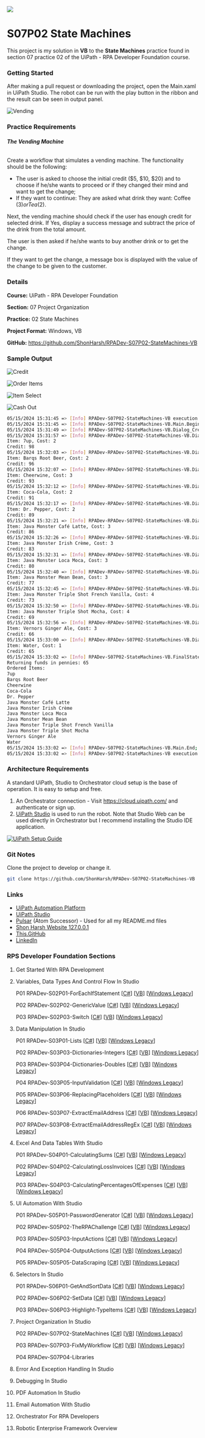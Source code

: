 ![](https://shonharsh.github.io/curriculum-vitae/Images/Banner-UiPath-02.png)

# S07P02 State Machines

This project is my solution in **VB** to the **State Machines** practice found in section 07 practice 02 of the UiPath - RPA Developer Foundation course.

### Getting Started

After making a pull request or downloading the project, open the Main.xaml in UiPath Studio.  The robot can be run with the play button in the ribbon and the result can be seen in output panel.

![Vending](https://raw.githubusercontent.com/ShonHarsh/RPADev-S07P02-StateMachines-VB/main/Data/Images/RPADev-S07P02-StateMachines-VB-BannerVending.jpg)

### Practice Requirements

###### **The Vending Machine**

Create a workflow that simulates a vending machine. The functionality should be the following:

- The user is asked to choose the initial credit ($5, $10, $20) and to choose if he/she wants to proceed or if they changed their mind and want to get the change;
- If they want to continue: They are asked what drink they want: Coffee ($3) or Tea ($2).

Next, the vending machine should check if the user has enough credit for selected drink. If Yes, display a success message and subtract the price of the drink from the total amount.

The user is then asked if he/she wants to buy another drink or to get the change.

If they want to get the change, a message box is displayed with the value of the change to be given to the customer.

### Details

**Course:** UiPath - RPA Developer Foundation

**Section:** 07 Project Organization

**Practice:** 02 State Machines

**Project Format:** Windows, VB

**GitHub:** https://github.com/ShonHarsh/RPADev-S07P02-StateMachines-VB

### Sample Output

![Credit](https://raw.githubusercontent.com/ShonHarsh/RPADev-S07P02-StateMachines-VB/main/Data/Images/RPADev-S07P02-StateMachines-VB-Credit.png)

![Order Items](https://raw.githubusercontent.com/ShonHarsh/RPADev-S07P02-StateMachines-VB/main/Data/Images/RPADev-S07P02-StateMachines-VB-OrderItems.png)

![Item Select](https://raw.githubusercontent.com/ShonHarsh/RPADev-S07P02-StateMachines-VB/main/Data/Images/RPADev-S07P02-StateMachines-VB-ItemSelect.png)

![Cash Out](https://raw.githubusercontent.com/ShonHarsh/RPADev-S07P02-StateMachines-VB/main/Data/Images/RPADev-S07P02-StateMachines-VB-CashOut.png)

```sh
05/15/2024 15:31:45 => [Info] RPADev-S07P02-StateMachines-VB execution started
05/15/2024 15:31:45 => [Info] RPADev-S07P02-StateMachines-VB.Main.Begin;
05/15/2024 15:31:49 => [Info] RPADev-S07P02-StateMachines-VB.Dialog_CreditAccount.Credit; Account Credit: 100
05/15/2024 15:31:57 => [Info] RPADev-RPADev-S07P02-StateMachines-VB.Dialog_DispenseItems.TransactionCompleted; Transaction Complete.
Item: 7up, Cost: 2
Credit: 98
05/15/2024 15:32:03 => [Info] RPADev-RPADev-S07P02-StateMachines-VB.Dialog_DispenseItems.TransactionCompleted; Transaction Complete.
Item: Barqs Root Beer, Cost: 2
Credit: 96
05/15/2024 15:32:07 => [Info] RPADev-RPADev-S07P02-StateMachines-VB.Dialog_DispenseItems.TransactionCompleted; Transaction Complete.
Item: Cheerwine, Cost: 3
Credit: 93
05/15/2024 15:32:12 => [Info] RPADev-RPADev-S07P02-StateMachines-VB.Dialog_DispenseItems.TransactionCompleted; Transaction Complete.
Item: Coca-Cola, Cost: 2
Credit: 91
05/15/2024 15:32:17 => [Info] RPADev-RPADev-S07P02-StateMachines-VB.Dialog_DispenseItems.TransactionCompleted; Transaction Complete.
Item: Dr. Pepper, Cost: 2
Credit: 89
05/15/2024 15:32:21 => [Info] RPADev-RPADev-S07P02-StateMachines-VB.Dialog_DispenseItems.TransactionCompleted; Transaction Complete.
Item: Java Monster Café Latte, Cost: 3
Credit: 86
05/15/2024 15:32:26 => [Info] RPADev-RPADev-S07P02-StateMachines-VB.Dialog_DispenseItems.TransactionCompleted; Transaction Complete.
Item: Java Monster Irish Crème, Cost: 3
Credit: 83
05/15/2024 15:32:31 => [Info] RPADev-RPADev-S07P02-StateMachines-VB.Dialog_DispenseItems.TransactionCompleted; Transaction Complete.
Item: Java Monster Loca Moca, Cost: 3
Credit: 80
05/15/2024 15:32:40 => [Info] RPADev-RPADev-S07P02-StateMachines-VB.Dialog_DispenseItems.TransactionCompleted; Transaction Complete.
Item: Java Monster Mean Bean, Cost: 3
Credit: 77
05/15/2024 15:32:45 => [Info] RPADev-RPADev-S07P02-StateMachines-VB.Dialog_DispenseItems.TransactionCompleted; Transaction Complete.
Item: Java Monster Triple Shot French Vanilla, Cost: 4
Credit: 73
05/15/2024 15:32:50 => [Info] RPADev-RPADev-S07P02-StateMachines-VB.Dialog_DispenseItems.TransactionCompleted; Transaction Complete.
Item: Java Monster Triple Shot Mocha, Cost: 4
Credit: 69
05/15/2024 15:32:56 => [Info] RPADev-RPADev-S07P02-StateMachines-VB.Dialog_DispenseItems.TransactionCompleted; Transaction Complete.
Item: Vernors Ginger Ale, Cost: 3
Credit: 66
05/15/2024 15:33:00 => [Info] RPADev-RPADev-S07P02-StateMachines-VB.Dialog_DispenseItems.TransactionCompleted; Transaction Complete.
Item: Water, Cost: 1
Credit: 65
05/15/2024 15:33:02 => [Info] RPADev-S07P02-StateMachines-VB.FinalState.CashOut;
Returning funds in pennies: 65
Ordered Items:
7up
Barqs Root Beer
Cheerwine
Coca-Cola
Dr. Pepper
Java Monster Café Latte
Java Monster Irish Crème
Java Monster Loca Moca
Java Monster Mean Bean
Java Monster Triple Shot French Vanilla
Java Monster Triple Shot Mocha
Vernors Ginger Ale
Water
05/15/2024 15:33:02 => [Info] RPADev-S07P02-StateMachines-VB.Main.End;
05/15/2024 15:33:02 => [Info] RPADev-S07P02-StateMachines-VB execution ended in: 00:01:17
```

### Architecture Requirements

A standard UiPath, Studio to Orchestrator cloud setup is the base of operation.  It is easy to setup and free.
1. An Orchestrator connection - Visit https://cloud.uipath.com/ and authenticate or sign up.
2. [UiPath Studio](https://www.uipath.com/product/studio) is used to run the robot.  Note that Studio Web can be used directly in Orchestrator but I recommend installing the Studio IDE application.

[![UiPath Setup Guide](https://shonharsh.github.io/curriculum-vitae/Images/Title-UiPath-Setup-Guide.png)](https://github.com/ShonHarsh/UiPath-SetupGuide)

### Git Notes

Clone the project to develop or change it.

```sh
git clone https://github.com/ShonHarsh/RPADev-S07P02-StateMachines-VB
```

### Links
- [UiPath Automation Platform](https://www.uipath.com/)
- [UiPath Studio](https://www.uipath.com/product/studio)- [Pulsar](https://pulsar-edit.dev/) (Atom Successor) - Used for all my README.md files
- [Shon Harsh Website 127.0.0.1](https://shonharsh.github.io/curriculum-vitae/index.html)
- [This.GitHub](https://github.com/shonharsh)
- [LinkedIn](https://www.linkedin.com/in/shonharsh/)

### RPS Developer Foundation Sections

1. Get Started With RPA Development

2. Variables, Data Types And Control Flow In Studio

   P01 RPADev-S02P01-ForEachIfStatement [[C#](https://github.com/ShonHarsh/RPADev-S02P01-ForEachIfStatement)] [[VB](https://github.com/ShonHarsh/RPADev-S02P01-ForEachIfStatement-VB)] [[Windows Legacy](https://github.com/ShonHarsh/RPADev-S02P01-ForEachIfStatement-WindowsLegacy)]

   P02 RPADev-S02P02-GenericValue [[C#](https://github.com/ShonHarsh/RPADev-S02P02-GenericValue)] [[VB](https://github.com/ShonHarsh/RPADev-S02P02-GenericValue-VB)] [[Windows Legacy](https://github.com/ShonHarsh/RPADev-S02P02-GenericValue-WindowsLegacy)]

   P03 RPADev-S02P03-Switch [[C#](https://github.com/ShonHarsh/RPADev-S02P03-Switch)] [[VB](https://github.com/ShonHarsh/RPADev-S02P03-Switch-VB)] [[Windows Legacy](https://github.com/ShonHarsh/RPADev-S02P03-Switch-WindowsLegacy)]

3. Data Manipulation In Studio

   P01 RPADev-S03P01-Lists [[C#](https://github.com/ShonHarsh/RPADev-S03P01-Lists)] [[VB](https://github.com/ShonHarsh/RPADev-S03P01-Lists-VB)] [[Windows Legacy](https://github.com/ShonHarsh/RPADev-S03P01-Lists-WindowsLegacy)]

   P02 RPADev-S03P03-Dictionaries-Integers [[C#](https://github.com/ShonHarsh/RPADev-S03P03-Dictionaries-Integers)] [[VB](https://github.com/ShonHarsh/RPADev-S03P03-Dictionaries-Integers-VB)] [[Windows Legacy](https://github.com/ShonHarsh/RPADev-S03P03-Dictionaries-Integers-WindowsLegacy)]

   P03 RPADev-S03P04-Dictionaries-Doubles [[C#](https://github.com/ShonHarsh/RPADev-S03P04-Dictionaries-Doubles)] [[VB](https://github.com/ShonHarsh/RPADev-S03P04-Dictionaries-Doubles-VB)] [[Windows Legacy](https://github.com/ShonHarsh/RPADev-S03P04-Dictionaries-Doubles-WindowsLegacy)]

   P04 RPADev-S03P05-InputValidation [[C#](https://github.com/ShonHarsh/RPADev-S03P05-InputValidation)] [[VB](https://github.com/ShonHarsh/RPADev-S03P05-InputValidation-VB)] [[Windows Legacy](https://github.com/ShonHarsh/RPADev-S03P05-InputValidation-WindowsLegacy)]

   P05 RPADev-S03P06-ReplacingPlaceholders [[C#](https://github.com/ShonHarsh/RPADev-S03P06-ReplacingPlaceholders)] [[VB](https://github.com/ShonHarsh/RPADev-S03P06-ReplacingPlaceholders-VB)] [[Windows Legacy](https://github.com/ShonHarsh/RPADev-S03P06-ReplacingPlaceholders-WindowsLegacy)]

   P06 RPADev-S03P07-ExtractEmailAddress [[C#](https://github.com/ShonHarsh/RPADev-S03P07-ExtractEmailAddress)] [[VB](https://github.com/ShonHarsh/RPADev-S03P07-ExtractEmailAddress-VB)] [[Windows Legacy](https://github.com/ShonHarsh/RPADev-S03P07-ExtractEmailAddress-WindowsLegacy)]

   P07 RPADev-S03P08-ExtractEmailAddressRegEx [[C#](https://github.com/ShonHarsh/RPADev-S03P08-ExtractEmailAddressRegEx)] [[VB](https://github.com/ShonHarsh/RPADev-S03P08-ExtractEmailAddressRegEx-VB)] [[Windows Legacy](https://github.com/ShonHarsh/RPADev-S03P08-ExtractEmailAddressRegEx-WindowsLegacy)]

4. Excel And Data Tables With Studio

   P01 RPADev-S04P01-CalculatingSums [[C#](https://github.com/ShonHarsh/RPADev-S04P01-CalculatingSums)] [[VB](https://github.com/ShonHarsh/RPADev-S04P01-CalculatingSums-VB)] [[Windows Legacy](https://github.com/ShonHarsh/RPADev-S04P01-CalculatingSums-WindowsLegacy)]

   P02 RPADev-S04P02-CalculatingLossInvoices [[C#](https://github.com/ShonHarsh/RPADev-S04P02-CalculatingLossInvoices)] [[VB](https://github.com/ShonHarsh/RPADev-S04P02-CalculatingLossInvoices-VB)] [[Windows Legacy](https://github.com/ShonHarsh/RPADev-S04P02-CalculatingLossInvoices-WindowsLegacy)]

   P03 RPADev-S04P03-CalculatingPercentagesOfExpenses [[C#](https://github.com/ShonHarsh/RPADev-S04P03-CalculatingPercentagesOfExpenses)] [[VB](https://github.com/ShonHarsh/RPADev-S04P03-CalculatingPercentagesOfExpenses-VB)] [[Windows Legacy](https://github.com/ShonHarsh/RPADev-S04P03-CalculatingPercentagesOfExpenses-WindowsLegacy)]

5. UI Automation With Studio

   P01 RPADev-S05P01-PasswordGenerator [[C#](https://github.com/ShonHarsh/RPADev-S05P01-PasswordGenerator)] [[VB](https://github.com/ShonHarsh/RPADev-S05P01-PasswordGenerator-VB)] [[Windows Legacy](https://github.com/ShonHarsh/RPADev-S05P01-PasswordGenerator-WindowsLegacy)]

   P02 RPADev-S05P02-TheRPAChallenge [[C#](https://github.com/ShonHarsh/RPADev-S05P02-TheRPAChallenge)] [[VB](https://github.com/ShonHarsh/RPADev-S05P02-TheRPAChallenge-VB)] [[Windows Legacy](https://github.com/ShonHarsh/RPADev-S05P02-TheRPAChallenge-WindowsLegacy)]

   P03 RPADev-S05P03-InputActions [[C#](https://github.com/ShonHarsh/RPADev-S05P03-InputActions)] [[VB](https://github.com/ShonHarsh/RPADev-S05P03-InputActions-VB)] [[Windows Legacy](https://github.com/ShonHarsh/RPADev-S05P03-InputActions-WindowsLegacy)]

   P04 RPADev-S05P04-OutputActions [[C#](https://github.com/ShonHarsh/RPADev-S05P04-OutputActions)] [[VB](https://github.com/ShonHarsh/RPADev-S05P04-OutputActions-VB)] [[Windows Legacy](https://github.com/ShonHarsh/RPADev-S05P04-OutputActions-WindowsLegacy)]

   P05 RPADev-S05P05-DataScraping [[C#](https://github.com/ShonHarsh/RPADev-S05P05-DataScraping)] [[VB](https://github.com/ShonHarsh/RPADev-S05P05-DataScraping-VB)] [[Windows Legacy](https://github.com/ShonHarsh/RPADev-S05P05-DataScraping-WindowsLegacy)]

6. Selectors In Studio

   P01 RPADev-S06P01-GetAndSortData [[C#](https://github.com/ShonHarsh/RPADev-S06P01-GetAndSortData)] [[VB](https://github.com/ShonHarsh/RPADev-S06P01-GetAndSortData-VB)] [[Windows Legacy](https://github.com/ShonHarsh/RPADev-S06P01-GetAndSortData-WindowsLegacy)]

   P02 RPADev-S06P02-SetData [[C#](https://github.com/ShonHarsh/RPADev-S06P02-SetData)] [[VB](https://github.com/ShonHarsh/RPADev-S06P02-SetData-VB)] [[Windows Legacy](https://github.com/ShonHarsh/RPADev-S06P02-SetData-WindowsLegacy)]

   P03 RPADev-S06P03-Highlight-TypeItems [[C#](https://github.com/ShonHarsh/RPADev-S06P03-Highlight-TypeItems)] [[VB](https://github.com/ShonHarsh/RPADev-S06P03-Highlight-TypeItems-VB)] [[Windows Legacy](https://github.com/ShonHarsh/RPADev-S06P03-Highlight-TypeItems-WindowsLegacy)]

7. Project Organization In Studio

   P02 RPADev-S07P02-StateMachines [[C#](https://github.com/ShonHarsh/RPADev-S07P02-StateMachines)] [[VB](https://github.com/ShonHarsh/RPADev-S07P02-StateMachines-VB)] [[Windows Legacy](https://github.com/ShonHarsh/RPADev-S07P02-StateMachines-WindowsLegacy)]

   P03 RPADev-S07P03-FixMyWorkflow [[C#](https://github.com/ShonHarsh/RPADev-S07P03-FixMyWorkflow)] [[VB](https://github.com/ShonHarsh/RPADev-S07P03-FixMyWorkflow-VB)] [[Windows Legacy](https://github.com/ShonHarsh/RPADev-S07P03-FixMyWorkflow-WindowsLegacy)]

   P04 RPADev-S07P04-Libraries

8. Error And Exception Handling In Studio

9. Debugging In Studio

10. PDF Automation In Studio

11. Email Automation With Studio

12. Orchestrator For RPA Developers

13. Robotic Enterprise Framework Overview

